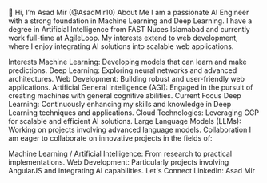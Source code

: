 👋 Hi, I’m Asad Mir (@AsadMir10)
About Me
I am a passionate AI Engineer with a strong foundation in Machine Learning and Deep Learning. I have a degree in Artificial Intelligence from FAST Nuces Islamabad and currently work full-time at AgileLoop. My interests extend to web development, where I enjoy integrating AI solutions into scalable web applications.

Interests
Machine Learning: Developing models that can learn and make predictions.
Deep Learning: Exploring neural networks and advanced architectures.
Web Development: Building robust and user-friendly web applications.
Artificial General Intelligence (AGI): Engaged in the pursuit of creating machines with general cognitive abilities.
Current Focus
Deep Learning: Continuously enhancing my skills and knowledge in Deep Learning techniques and applications.
Cloud Technologies: Leveraging GCP for scalable and efficient AI solutions.
Large Language Models (LLMs): Working on projects involving advanced language models.
Collaboration
I am eager to collaborate on innovative projects in the fields of:

Machine Learning / Artificial Intelligence: From research to practical implementations.
Web Development: Particularly projects involving AngularJS and integrating AI capabilities.
Let's Connect
LinkedIn: Asad Mir

<!---
AsadMir10/AsadMir10 is a ✨ special ✨ repository because its `README.md` (this file) appears on your GitHub profile.
You can click the Preview link to take a look at your changes.
--->

